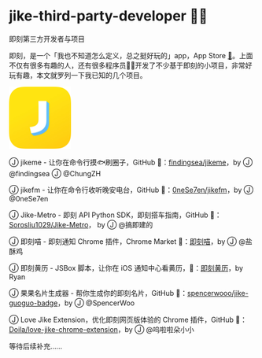 # jike-third-party-developer 👨‍💻‍
即刻第三方开发者与项目

即刻，是一个「我也不知道怎么定义，总之挺好玩的」app，App Store [🔗](https://itunes.apple.com/cn/app/%E5%8D%B3%E5%88%BB-%E7%9C%8B%E7%82%B9%E5%A5%BD%E4%B8%9C%E8%A5%BF/id966129812?l=en&mt=8)。上面不仅有很多有趣的人，还有很多程序员👨‍💻‍开发了不少基于即刻的小项目，非常好玩有趣，本文就罗列一下我已知的几个项目。

<img src="https://raw.githubusercontent.com/findingsea/blog_source/master/images/jike.jpg" alt="即刻 - 看点好东西 by If Tech" width="25%" height="25%" border=0>

Ⓙ jikeme - 让你在命令行摸🐟刷圈子，GitHub 🔗：[findingsea/jikeme](https://github.com/findingsea/jikeme)，by Ⓙ @findingsea Ⓙ @ChungZH 

Ⓙ jikefm - 让你在命令行收听晚安电台，GitHub 🔗：[0neSe7en/jikefm](https://github.com/0neSe7en/jikefm)，by Ⓙ @0neSe7en 

Ⓙ Jike-Metro - 即刻 API Python SDK，即刻搭车指南，GitHub 🔗：[Sorosliu1029/Jike-Metro](https://github.com/Sorosliu1029/Jike-Metro)， by Ⓙ @搞即建的 

Ⓙ 即刻喵 - 即刻通知 Chrome 插件，Chrome Market 🔗：[即刻喵](https://chrome.google.com/webstore/detail/%E5%8D%B3%E5%88%BB%E5%96%B5/gahlkoaglgmbpjoecaahganpccafojaa?hl=zh-CN)，by Ⓙ @盐酥鸡 

Ⓙ 即刻黄历 - JSBox 脚本，让你在 iOS 通知中心看黄历，🔗：[即刻黄历](https://xteko.com/redir?name=Jike%20Calendar&url=https%3A%2F%2Fstorage.ryannn.com%2Fjsbox%2FJike-Calendar.js&icon=icon_125.png&types=3&version=1.0&author=Ryan)，by Ryan

Ⓙ 果果名片生成器 - 帮你生成你的即刻名片，GitHub 🔗：[spencerwooo/jike-guoguo-badge](https://github.com/spencerwooo/jike-guoguo-badge)，by Ⓙ @SpencerWoo

Ⓙ Love Jike Extension，优化即刻网页版体验的 Chrome 插件，GitHub 🔗：[Doila/love-jike-chrome-extension](https://github.com/Doila/love-jike-chrome-extension)，by Ⓙ @呜啦啦朵小小

等待后续补充……

